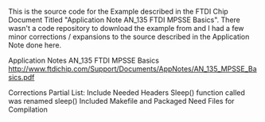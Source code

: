 This is the source code for the Example described in the FTDI Chip
Document Titled "Application Note AN_135 FTDI MPSSE Basics". There
wasn't a code repository to download the example from and I had a few
minor corrections / expansions to the source described in the
Application Note done here.

Application Notes AN_135 FTDI MPSSE Basics
http://www.ftdichip.com/Support/Documents/AppNotes/AN_135_MPSSE_Basics.pdf

Corrections Partial List:
Include Needed Headers
Sleep() function called was renamed sleep()
Included Makefile and Packaged Need Files for Compilation
